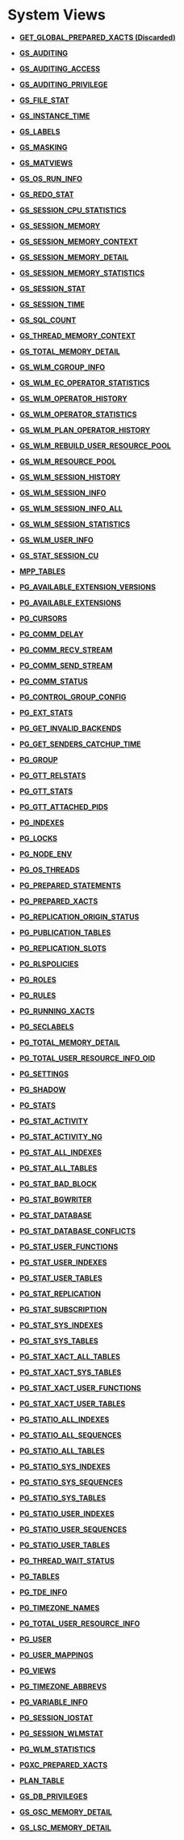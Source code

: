 # System Views<a name="EN-US_TOPIC_0289901002"></a>

-   **[GET\_GLOBAL\_PREPARED\_XACTS \(Discarded\)](get_global_prepared_xacts-discarded.md)**  

-   **[GS\_AUDITING](gs_auditing.md)**  

-   **[GS\_AUDITING\_ACCESS](gs_auditing_access.md)**  

-   **[GS\_AUDITING\_PRIVILEGE](gs_auditing_privilege.md)**  

-   **[GS\_FILE\_STAT](gs_file_stat.md)**  

-   **[GS\_INSTANCE\_TIME](gs_instance_time.md)**  

-   **[GS\_LABELS](gs_labels.md)**  

-   **[GS\_MASKING](gs_masking.md)**  

-   **[GS\_MATVIEWS](gs_matviews.md)**  

-   **[GS\_OS\_RUN\_INFO](gs_os_run_info.md)**  

-   **[GS\_REDO\_STAT](gs_redo_stat.md)**  

-   **[GS\_SESSION\_CPU\_STATISTICS](gs_session_cpu_statistics.md)**  

-   **[GS\_SESSION\_MEMORY](gs_session_memory.md)**  

-   **[GS\_SESSION\_MEMORY\_CONTEXT](gs_session_memory_context.md)**  

-   **[GS\_SESSION\_MEMORY\_DETAIL](gs_session_memory_detail.md)**  

-   **[GS\_SESSION\_MEMORY\_STATISTICS](gs_session_memory_statistics.md)**  

-   **[GS\_SESSION\_STAT](gs_session_stat.md)**  

-   **[GS\_SESSION\_TIME](gs_session_time.md)**  

-   **[GS\_SQL\_COUNT](gs_sql_count.md)**  

-   **[GS\_THREAD\_MEMORY\_CONTEXT](gs_thread_memory_context.md)**  

-   **[GS\_TOTAL\_MEMORY\_DETAIL](gs_total_memory_detail.md)**  

-   **[GS\_WLM\_CGROUP\_INFO](gs_wlm_cgroup_info.md)**  

-   **[GS\_WLM\_EC\_OPERATOR\_STATISTICS](gs_wlm_ec_operator_statistics.md)**  

-   **[GS\_WLM\_OPERATOR\_HISTORY](gs_wlm_operator_history.md)**  

-   **[GS\_WLM\_OPERATOR\_STATISTICS](gs_wlm_operator_statistics.md)**  

-   **[GS\_WLM\_PLAN\_OPERATOR\_HISTORY](gs_wlm_plan_operator_history.md)**  

-   **[GS\_WLM\_REBUILD\_USER\_RESOURCE\_POOL](gs_wlm_rebuild_user_resource_pool.md)**  

-   **[GS\_WLM\_RESOURCE\_POOL](gs_wlm_resource_pool.md)**  

-   **[GS\_WLM\_SESSION\_HISTORY](gs_wlm_session_history.md)**  

-   **[GS\_WLM\_SESSION\_INFO](gs_wlm_session_info.md)**  

-   **[GS\_WLM\_SESSION\_INFO\_ALL](gs_wlm_session_info_all.md)**  

-   **[GS\_WLM\_SESSION\_STATISTICS](gs_wlm_session_statistics.md)**  

-   **[GS\_WLM\_USER\_INFO](gs_wlm_user_info.md)**  

-   **[GS\_STAT\_SESSION\_CU](gs_stat_session_cu.md)**  

-   **[MPP\_TABLES](mpp_tables.md)**  

-   **[PG\_AVAILABLE\_EXTENSION\_VERSIONS](pg_available_extension_versions.md)**  

-   **[PG\_AVAILABLE\_EXTENSIONS](pg_available_extensions.md)**  

-   **[PG\_CURSORS](pg_cursors.md)**  

-   **[PG\_COMM\_DELAY](pg_comm_delay.md)**  

-   **[PG\_COMM\_RECV\_STREAM](pg_comm_recv_stream.md)**  

-   **[PG\_COMM\_SEND\_STREAM](pg_comm_send_stream.md)**  

-   **[PG\_COMM\_STATUS](pg_comm_status.md)**  

-   **[PG\_CONTROL\_GROUP\_CONFIG](pg_control_group_config.md)**  

-   **[PG\_EXT\_STATS](pg_ext_stats.md)**  

-   **[PG\_GET\_INVALID\_BACKENDS](pg_get_invalid_backends.md)**  

-   **[PG\_GET\_SENDERS\_CATCHUP\_TIME](pg_get_senders_catchup_time.md)**  

-   **[PG\_GROUP](pg_group.md)**  

-   **[PG\_GTT\_RELSTATS](pg_gtt_relstats.md)**  

-   **[PG\_GTT\_STATS](pg_gtt_stats.md)**  

-   **[PG\_GTT\_ATTACHED\_PIDS](pg_gtt_attached_pids.md)**  

-   **[PG\_INDEXES](pg_indexes.md)**  

-   **[PG\_LOCKS](pg_locks.md)**  

-   **[PG\_NODE\_ENV](pg_node_env.md)**  

-   **[PG\_OS\_THREADS](pg_os_threads.md)**  

-   **[PG\_PREPARED\_STATEMENTS](pg_prepared_statements.md)**  

-   **[PG\_PREPARED\_XACTS](pg_prepared_xacts.md)**  

-   **[PG\_REPLICATION\_ORIGIN\_STATUS](pg_replication_origin_status.md)**  

-   **[PG\_PUBLICATION\_TABLES](pg_publication_tables.md)**  

-   **[PG\_REPLICATION\_SLOTS](pg_replication_slots.md)**  

-   **[PG\_RLSPOLICIES](pg_rlspolicies.md)**  

-   **[PG\_ROLES](pg_roles.md)**  

-   **[PG\_RULES](pg_rules.md)**  

-   **[PG\_RUNNING\_XACTS](pg_running_xacts.md)**  

-   **[PG\_SECLABELS](pg_seclabels.md)**  

-   **[PG\_TOTAL\_MEMORY\_DETAIL](pg_total_memory_detail.md)**  

-   **[PG\_TOTAL\_USER\_RESOURCE\_INFO\_OID](pg_total_user_resource_info_oid.md)**  

-   **[PG\_SETTINGS](pg_settings.md)**  

-   **[PG\_SHADOW](pg_shadow.md)**  

-   **[PG\_STATS](pg_stats.md)**  

-   **[PG\_STAT\_ACTIVITY](pg_stat_activity.md)**  

-   **[PG\_STAT\_ACTIVITY\_NG](pg_stat_activity_ng.md)**  

-   **[PG\_STAT\_ALL\_INDEXES](pg_stat_all_indexes.md)**  

-   **[PG\_STAT\_ALL\_TABLES](pg_stat_all_tables.md)**  

-   **[PG\_STAT\_BAD\_BLOCK](pg_stat_bad_block.md)**  

-   **[PG\_STAT\_BGWRITER](pg_stat_bgwriter.md)**  

-   **[PG\_STAT\_DATABASE](pg_stat_database.md)**  

-   **[PG\_STAT\_DATABASE\_CONFLICTS](pg_stat_database_conflicts.md)**  

-   **[PG\_STAT\_USER\_FUNCTIONS](pg_stat_user_functions.md)**  

-   **[PG\_STAT\_USER\_INDEXES](pg_stat_user_indexes.md)**  

-   **[PG\_STAT\_USER\_TABLES](pg_stat_user_tables.md)**  

-   **[PG\_STAT\_REPLICATION](pg_stat_replication.md)**  

-   **[PG\_STAT\_SUBSCRIPTION](pg_stat_subscription.md)**  

-   **[PG\_STAT\_SYS\_INDEXES](pg_stat_sys_indexes.md)**  

-   **[PG\_STAT\_SYS\_TABLES](pg_stat_sys_tables.md)**  

-   **[PG\_STAT\_XACT\_ALL\_TABLES](pg_stat_xact_all_tables.md)**  

-   **[PG\_STAT\_XACT\_SYS\_TABLES](pg_stat_xact_sys_tables.md)**  

-   **[PG\_STAT\_XACT\_USER\_FUNCTIONS](pg_stat_xact_user_functions.md)**  

-   **[PG\_STAT\_XACT\_USER\_TABLES](pg_stat_xact_user_tables.md)**  

-   **[PG\_STATIO\_ALL\_INDEXES](pg_statio_all_indexes.md)**  

-   **[PG\_STATIO\_ALL\_SEQUENCES](pg_statio_all_sequences.md)**  

-   **[PG\_STATIO\_ALL\_TABLES](pg_statio_all_tables.md)**  

-   **[PG\_STATIO\_SYS\_INDEXES](pg_statio_sys_indexes.md)**  

-   **[PG\_STATIO\_SYS\_SEQUENCES](pg_statio_sys_sequences.md)**  

-   **[PG\_STATIO\_SYS\_TABLES](pg_statio_sys_tables.md)**  

-   **[PG\_STATIO\_USER\_INDEXES](pg_statio_user_indexes.md)**  

-   **[PG\_STATIO\_USER\_SEQUENCES](pg_statio_user_sequences.md)**  

-   **[PG\_STATIO\_USER\_TABLES](pg_statio_user_tables.md)**  

-   **[PG\_THREAD\_WAIT\_STATUS](pg_thread_wait_status.md)**  

-   **[PG\_TABLES](pg_tables.md)**  

-   **[PG\_TDE\_INFO](pg_tde_info.md)**  

-   **[PG\_TIMEZONE\_NAMES](pg_timezone_names.md)**  

-   **[PG\_TOTAL\_USER\_RESOURCE\_INFO](pg_total_user_resource_info.md)**  

-   **[PG\_USER](pg_user.md)**  

-   **[PG\_USER\_MAPPINGS](pg_user_mappings.md)**  

-   **[PG\_VIEWS](pg_views.md)**  

-   **[PG\_TIMEZONE\_ABBREVS](pg_timezone_abbrevs.md)**  

-   **[PG\_VARIABLE\_INFO](pg_variable_info.md)**  

-   **[PG\_SESSION\_IOSTAT](pg_session_iostat.md)**  

-   **[PG\_SESSION\_WLMSTAT](pg_session_wlmstat.md)**  

-   **[PG\_WLM\_STATISTICS](pg_wlm_statistics.md)**  

-   **[PGXC\_PREPARED\_XACTS](pgxc_prepared_xacts.md)**  

-   **[PLAN\_TABLE](plan_table.md)**  

-   **[GS\_DB\_PRIVILEGES](gs_db_privileges.md)**  

-   **[GS\_GSC\_MEMORY\_DETAIL](gs_gsc_memory_detail.md)**  

-   **[GS\_LSC\_MEMORY\_DETAIL](gs_lsc_memory_detail.md)**  


